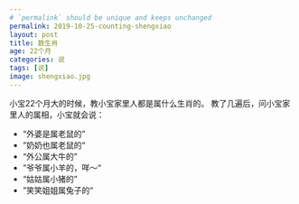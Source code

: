 ```yaml
---
# `permalink` should be unique and keeps unchanged
permalink: 2019-10-25-counting-shengxiao
layout: post
title: 数生肖
age: 22个月
categories: 说
tags: [说]
image: shengxiao.jpg
---
```


小宝22个月大的时候，教小宝家里人都是属什么生肖的。
教了几遍后，问小宝家里人的属相，小宝就会说：

- “外婆是属老鼠的”
- ”奶奶也属老鼠的“
- “外公属大牛的”
- ”爷爷属小羊的，咩～“
- “姑姑属小猪的”
- ”笑笑姐姐属兔子的“



